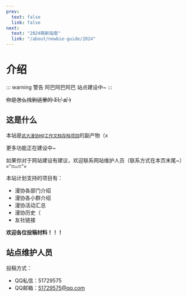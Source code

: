 ```yaml
---
prev:
  text: false
  link: false
next:
  text: "2024萌新指南"
  link: "/about/newbie-guide/2024"
---
```


# 介绍

::: warning 警告
阿巴阿巴阿巴
站点建设中~
:::

~~你是怎么找到这里的 Σ(;ﾟдﾟ)~~

## 这是什么

本站是[`武大漫协HQ工作文档存档项目`](https://github.com/WHUDAYS)的副产物（x

更多功能正在建设中~

如果你对于网站建设有建议，欢迎联系网站维护人员（联系方式在本页末尾~）`ฅ^⩌⩊⩌^ฅ`

本站计划支持的项目有：
- 漫协各部门介绍
- 漫协各小群介绍
- 漫协活动汇总
- 漫协历史（
- 友社链接

**欢迎各位投稿材料！！！**

<script setup>
import { VPTeamMembers } from 'vitepress/theme'

const members = [
  {
    avatar: '/2024/quq.jpeg',
    name: '-QuQ-',
    title: '站点维护牛马',
  },
]
</script>

## 站点维护人员

<VPTeamMembers size="medium" :members />

投稿方式：
- QQ私信：51729575
- QQ邮箱：51729575@qq.com